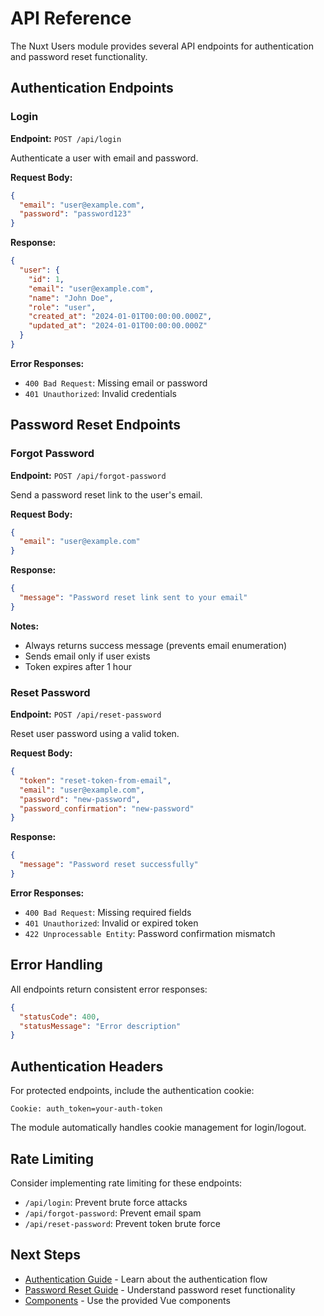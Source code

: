 # API Reference

The Nuxt Users module provides several API endpoints for authentication and password reset functionality.

## Authentication Endpoints

### Login

**Endpoint:** `POST /api/login`

Authenticate a user with email and password.

**Request Body:**
```json
{
  "email": "user@example.com",
  "password": "password123"
}
```

**Response:**
```json
{
  "user": {
    "id": 1,
    "email": "user@example.com",
    "name": "John Doe",
    "role": "user",
    "created_at": "2024-01-01T00:00:00.000Z",
    "updated_at": "2024-01-01T00:00:00.000Z"
  }
}
```

**Error Responses:**
- `400 Bad Request`: Missing email or password
- `401 Unauthorized`: Invalid credentials

## Password Reset Endpoints

### Forgot Password

**Endpoint:** `POST /api/forgot-password`

Send a password reset link to the user's email.

**Request Body:**
```json
{
  "email": "user@example.com"
}
```

**Response:**
```json
{
  "message": "Password reset link sent to your email"
}
```

**Notes:**
- Always returns success message (prevents email enumeration)
- Sends email only if user exists
- Token expires after 1 hour

### Reset Password

**Endpoint:** `POST /api/reset-password`

Reset user password using a valid token.

**Request Body:**
```json
{
  "token": "reset-token-from-email",
  "email": "user@example.com",
  "password": "new-password",
  "password_confirmation": "new-password"
}
```

**Response:**
```json
{
  "message": "Password reset successfully"
}
```

**Error Responses:**
- `400 Bad Request`: Missing required fields
- `401 Unauthorized`: Invalid or expired token
- `422 Unprocessable Entity`: Password confirmation mismatch

## Error Handling

All endpoints return consistent error responses:

```json
{
  "statusCode": 400,
  "statusMessage": "Error description"
}
```

## Authentication Headers

For protected endpoints, include the authentication cookie:

```
Cookie: auth_token=your-auth-token
```

The module automatically handles cookie management for login/logout.

## Rate Limiting

Consider implementing rate limiting for these endpoints:

- `/api/login`: Prevent brute force attacks
- `/api/forgot-password`: Prevent email spam
- `/api/reset-password`: Prevent token brute force

## Next Steps

- [Authentication Guide](/guide/authentication) - Learn about the authentication flow
- [Password Reset Guide](/guide/password-reset) - Understand password reset functionality
- [Components](/components/) - Use the provided Vue components 